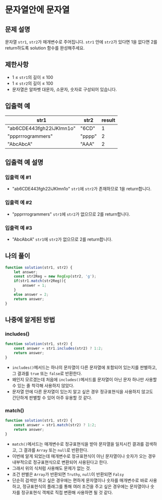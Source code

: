 # 문자열안에 문자열

## 문제 설명
문자열 `str1`, `str2`가 매개변수로 주어집니다. `str1` 안에 `str2`가 있다면 1을 없다면 2를 return하도록 solution 함수를 완성해주세요.

## 제한사항
- 1 ≤ `str1`의 길이 ≤ 100
- 1 ≤ `str2`의 길이 ≤ 100
- 문자열은 알파벳 대문자, 소문자, 숫자로 구성되어 있습니다.

## 입출력 예
|str1|str2|result|
|-----|-----|-----|
|"ab6CDE443fgh22iJKlmn1o"|"6CD"|1|
|"ppprrrogrammers"|"pppp"|2|
|"AbcAbcA"|"AAA"|2|

## 입출력 예 설명

### 입출력 예 #1
- "ab6CDE443fgh22iJKlmn1o" `str1`에 `str2`가 존재하므로 1을 return합니다.

### 입출력 예 #2
- "ppprrrogrammers" `str1`에 `str2`가 없으므로 2를 return합니다.

### 입출력 예 #3
- "AbcAbcA" `str1`에 `str2`가 없으므로 2를 return합니다.

## 나의 풀이
```js
function solution(str1, str2) {
    let answer;
    const str2Reg = new RegExp(str2, 'g');
    if(str1.match(str2Reg)){
        answer = 1;
    }
    else answer = 2;
    return answer;
}
```
## 나중에 알게된 방법

### includes()
```js
function solution(str1, str2) {
    const answer = str1.includes(str2) ? 1:2;
    return answer;
}
```
- `includes()`메서드는 하나의 문자열이 다른 문자열에 포함되어 있는지를 판별하고, 그 결과를 `true` 또는 `false`로 반환한다.
- 왜인지 모르겠는데 처음에 `includes()`메서드를 문자열이 아닌 문자 하나만 사용할 수 있는 줄 착각해 사용하지 않았다.
- 문자열 안에 다른 문자열이 있는지 알고 싶은 경우 정규표현식을 사용하지 않고도 간단하게 판별할 수 있어 아주 유용할 것 같다.

### match()
```js
function solution(str1, str2) {
    const answer = str1.match(str2) ? 1:2;
    return answer;
}
```
- `match()`메서드는 매개변수로 정규표현식을 받아 문자열을 일치시킨 결과를 검색하고, 그 결과를 `Array` 또는 `null`로 반환한다.
- 이번에 알게 되었는데 매개변수로 정규표현식이 아닌 문자열이나 숫자가 오는 경우 내부적으로 정규표현식으로 변환되어 사용된다고 한다.
- 그래서 위의 식처럼 사용해도 문제가 없는 것.
- 조건 판별은 `Array`가 반환되면 `Truthy`, `null`이 반환되면 `Falsy`
- 단순히 검색만 하고 싶은 경우에는 편하게 문자열이나 숫자를 매개변수로 바로 사용하고, 정규표현식의 플래그를 통해 여러 조건을 주고 싶은 경우에는 문자열이나 숫자를 정규표현식 객체로 직접 변환해 사용하면 될 것 같다.

